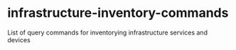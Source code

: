 # infrastructure-inventory-commands
List of query commands for inventorying infrastructure services and devices

